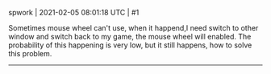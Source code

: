 spwork | 2021-02-05 08:01:18 UTC | #1

Sometimes mouse wheel can't use, when it happend,I need switch to other window and switch back to my game, the mouse wheel will enabled.
The probability of this happening is very low, but it still happens, how to solve this problem.

-------------------------


